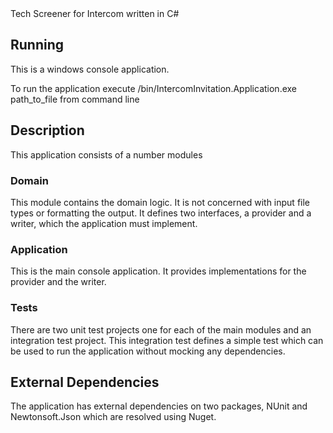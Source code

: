 <snippet>
  <content><![CDATA[
# ${1: Intercom Invitation}

Tech Screener for Intercom written in C#

## Running

This is a windows console application.

To run the application execute /bin/IntercomInvitation.Application.exe path_to_file from command line

## Description

This application consists of a number modules 

### Domain
This module contains the domain logic. It is not concerned with input file types or formatting the output. It defines two interfaces, a provider and a writer, which the application must implement.

### Application
This is the main console application. It provides implementations for the provider and the writer. 

### Tests
There are two unit test projects one for each of the main modules and an integration test project. This integration test defines a simple test which can be used to run the application without mocking any dependencies.

## External Dependencies 
The application has external dependencies on two packages, NUnit and Newtonsoft.Json which are resolved using Nuget.    

